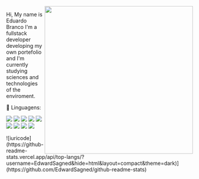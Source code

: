 <img src="https://raw.githubusercontent.com/MicaelliMedeiros/micaellimedeiros/master/image/computer-illustration.png" min-width="400px" max-width="400px" width="400px" align="right">

<p align="left"> 
  Hi, My name is Eduardo Branco
  I'm a fullstack developer developing my own portefolio
  and I'm currently studying sciences and technologies of the enviroment.
</p>

<p align="left">
  🦄 Linguagens:
</p>
<p align="left">
  <img src=https://img.shields.io/badge/Python-14354C?style=for-the-badge&logo=python&logoColor=white>
  <img src=https://img.shields.io/badge/C%23-239120?style=for-the-badge&logo=c-sharp&logoColor=white>
  <img src=https://img.shields.io/badge/.NET-5C2D91?style=for-the-badge&logo=.net&logoColor=white>
  <img src=https://img.shields.io/badge/JavaScript-F7DF1E?style=for-the-badge&logo=javascript&logoColor=black>
  <img src=https://img.shields.io/badge/HTML5-E34F26?style=for-the-badge&logo=html5&logoColor=white>
  <img src=https://img.shields.io/badge/CSS3-1572B6?style=for-the-badge&logo=css3&logoColor=white>
  <img src=https://img.shields.io/badge/Bootstrap-563D7C?style=for-the-badge&logo=bootstrap&logoColor=white>
  <img src=https://img.shields.io/badge/MySQL-00000F?style=for-the-badge&logo=mysql&logoColor=white>
  <img src=https://img.shields.io/badge/React-20232A?style=for-the-badge&logo=react&logoColor=61DAFB>
</p>
<p align="left">
  ![iuricode](https://github-readme-stats.vercel.app/api/top-langs/?username=EdwardSagned&hide=html&layout=compact&theme=dark)](https://github.com/EdwardSagned/github-readme-stats)
</p>
<!---
EdwardSagned/EdwardSagned is a ✨ special ✨ repository because its `README.md` (this file) appears on your GitHub profile.
You can click the Preview link to take a look at your changes.
--->
